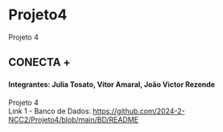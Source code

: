# Projeto4
Projeto 4 <br/>
## CONECTA +
###
#### Integrantes: Julia Tosato, Vitor Amaral, João Victor Rezende
Projeto 4 <br/>
Link 1 - Banco de Dados: https://github.com/2024-2-NCC2/Projeto4/blob/main/BD/README
